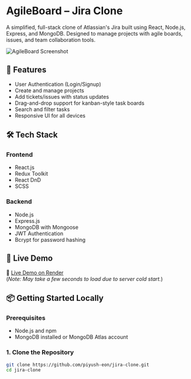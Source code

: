 # AgileBoard – Jira Clone

A simplified, full-stack clone of Atlassian's Jira built using React, Node.js, Express, and MongoDB. Designed to manage projects with agile boards, issues, and team collaboration tools.

![AgileBoard Screenshot](https://raw.githubusercontent.com/piyush-eon/jira-clone/master/demo.png)

## 🌟 Features

- User Authentication (Login/Signup)
- Create and manage projects
- Add tickets/issues with status updates
- Drag-and-drop support for kanban-style task boards
- Search and filter tasks
- Responsive UI for all devices

## 🛠 Tech Stack

### Frontend
- React.js
- Redux Toolkit
- React DnD
- SCSS

### Backend
- Node.js
- Express.js
- MongoDB with Mongoose
- JWT Authentication
- Bcrypt for password hashing

## 🚀 Live Demo

🔗 [Live Demo on Render](https://jira-clone-eon.onrender.com)  
(*Note: May take a few seconds to load due to server cold start.*)

## 📦 Getting Started Locally

### Prerequisites

- Node.js and npm
- MongoDB installed or MongoDB Atlas account

### 1. Clone the Repository

```bash
git clone https://github.com/piyush-eon/jira-clone.git
cd jira-clone
